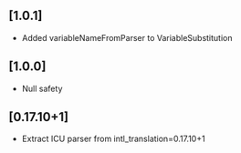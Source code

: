 ## [1.0.1]
  * Added variableNameFromParser to VariableSubstitution

## [1.0.0]
  * Null safety

## [0.17.10+1]
  * Extract ICU parser from intl_translation=0.17.10+1
